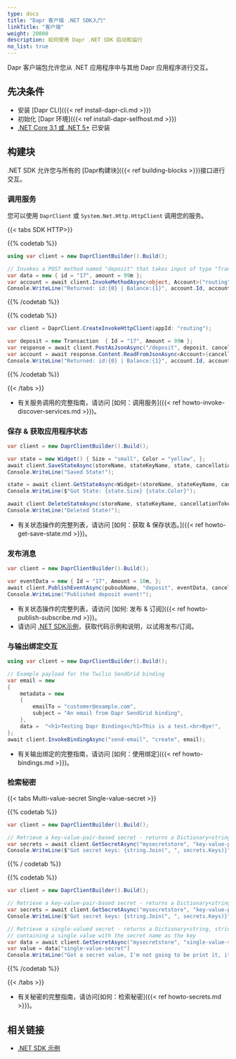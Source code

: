 ```yaml
---
type: docs
title: "Dapr 客户端 .NET SDK入门"
linkTitle: "客户端"
weight: 20000
description: 如何使用 Dapr .NET SDK 启动和运行
no_list: true
---
```


Dapr 客户端包允许您从 .NET 应用程序中与其他 Dapr 应用程序进行交互。

## 先决条件

- 安装 [Dapr CLI]({{< ref install-dapr-cli.md >}})
- 初始化 [Dapr 环境]({{< ref install-dapr-selfhost.md >}})
- [.NET Core 3.1 或 .NET 5+](https://dotnet.microsoft.com/download) 已安装

## 构建块

.NET SDK 允许您与所有的 [Dapr构建块]({{< ref building-blocks >}})接口进行交互。

### 调用服务

您可以使用 `DaprClient` 或 `System.Net.Http.HttpClient` 调用您的服务。

{{< tabs SDK HTTP>}}

{{% codetab %}}
```csharp
using var client = new DaprClientBuilder().Build();

// Invokes a POST method named "deposit" that takes input of type "Transaction"
var data = new { id = "17", amount = 99m };
var account = await client.InvokeMethodAsync<object, Account>("routing", "deposit", data, cancellationToken);
Console.WriteLine("Returned: id:{0} | Balance:{1}", account.Id, account.Balance);
```
{{% /codetab %}}

{{% codetab %}}
```csharp
var client = DaprClient.CreateInvokeHttpClient(appId: "routing");

var deposit = new Transaction  { Id = "17", Amount = 99m };
var response = await client.PostAsJsonAsync("/deposit", deposit, cancellationToken);
var account = await response.Content.ReadFromJsonAsync<Account>(cancellationToken: cancellationToken);
Console.WriteLine("Returned: id:{0} | Balance:{1}", account.Id, account.Balance);
```
{{% /codetab %}}

{{< /tabs >}}

- 有关服务调用的完整指南，请访问 [如何：调用服务]({{< ref howto-invoke-discover-services.md >}})。

### 保存 & 获取应用程序状态

```csharp
var client = new DaprClientBuilder().Build();

var state = new Widget() { Size = "small", Color = "yellow", };
await client.SaveStateAsync(storeName, stateKeyName, state, cancellationToken: cancellationToken);
Console.WriteLine("Saved State!");

state = await client.GetStateAsync<Widget>(storeName, stateKeyName, cancellationToken: cancellationToken);
Console.WriteLine($"Got State: {state.Size} {state.Color}");

await client.DeleteStateAsync(storeName, stateKeyName, cancellationToken: cancellationToken);
Console.WriteLine("Deleted State!");
```

- 有关状态操作的完整列表，请访问 [如何：获取 & 保存状态。]({{< ref howto-get-save-state.md >}})。

### 发布消息

```csharp
var client = new DaprClientBuilder().Build();

var eventData = new { Id = "17", Amount = 10m, };
await client.PublishEventAsync(pubsubName, "deposit", eventData, cancellationToken);
Console.WriteLine("Published deposit event!");
```

- 有关状态操作的完整列表，请访问 [如何: 发布 & 订阅]({{< ref howto-publish-subscribe.md >}})。
- 请访问 [.NET SDK示例](https://github.com/dapr/dotnet-sdk/tree/master/examples/client/PublishSubscribe)，获取代码示例和说明，以试用发布/订阅。

### 与输出绑定交互

```csharp
using var client = new DaprClientBuilder().Build();

// Example payload for the Twilio SendGrid binding
var email = new 
{
    metadata = new 
    {
        emailTo = "customer@example.com",
        subject = "An email from Dapr SendGrid binding",    
    }, 
    data =  "<h1>Testing Dapr Bindings</h1>This is a test.<br>Bye!",
};
await client.InvokeBindingAsync("send-email", "create", email);
```

- 有关输出绑定的完整指南，请访问 [如何：使用绑定]({{< ref howto-bindings.md >}})。

### 检索秘密

{{< tabs Multi-value-secret Single-value-secret >}}

{{% codetab %}}

```csharp
var client = new DaprClientBuilder().Build();

// Retrieve a key-value-pair-based secret - returns a Dictionary<string, string>
var secrets = await client.GetSecretAsync("mysecretstore", "key-value-pair-secret");
Console.WriteLine($"Got secret keys: {string.Join(", ", secrets.Keys)}");
```

{{% / codetab %}}

{{% codetab %}}

```csharp
var client = new DaprClientBuilder().Build();

// Retrieve a key-value-pair-based secret - returns a Dictionary<string, string>
var secrets = await client.GetSecretAsync("mysecretstore", "key-value-pair-secret");
Console.WriteLine($"Got secret keys: {string.Join(", ", secrets.Keys)}");

// Retrieve a single-valued secret - returns a Dictionary<string, string>
// containing a single value with the secret name as the key
var data = await client.GetSecretAsync("mysecretstore", "single-value-secret");
var value = data["single-value-secret"]
Console.WriteLine("Got a secret value, I'm not going to be print it, it's a secret!");
```

{{% /codetab %}}

{{< /tabs >}}

- 有关秘密的完整指南，请访问[如何：检索秘密]({{< ref howto-secrets.md >}})。

## 相关链接
- [.NET SDK 示例](https://github.com/dapr/dotnet-sdk/tree/master/examples)
